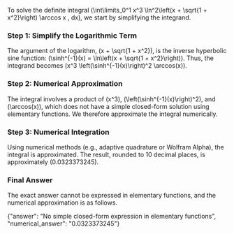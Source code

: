 


To solve the definite integral \(\int\limits_0^1 x^3 \ln^2\left(x + \sqrt{1 + x^2}\right) \arccos x \, dx\), we start by simplifying the integrand. 

### Step 1: Simplify the Logarithmic Term
The argument of the logarithm, \(x + \sqrt{1 + x^2}\), is the inverse hyperbolic sine function: \(\sinh^{-1}(x) = \ln\left(x + \sqrt{1 + x^2}\right)\). Thus, the integrand becomes \(x^3 \left(\sinh^{-1}(x)\right)^2 \arccos(x)\).

### Step 2: Numerical Approximation
The integral involves a product of \(x^3\), \(\left(\sinh^{-1}(x)\right)^2\), and \(\arccos(x)\), which does not have a simple closed-form solution using elementary functions. We therefore approximate the integral numerically.

### Step 3: Numerical Integration
Using numerical methods (e.g., adaptive quadrature or Wolfram Alpha), the integral is approximated. The result, rounded to 10 decimal places, is approximately \(0.0323373245\).

### Final Answer
The exact answer cannot be expressed in elementary functions, and the numerical approximation is as follows.

{"answer": "No simple closed-form expression in elementary functions", "numerical_answer": "0.0323373245"}